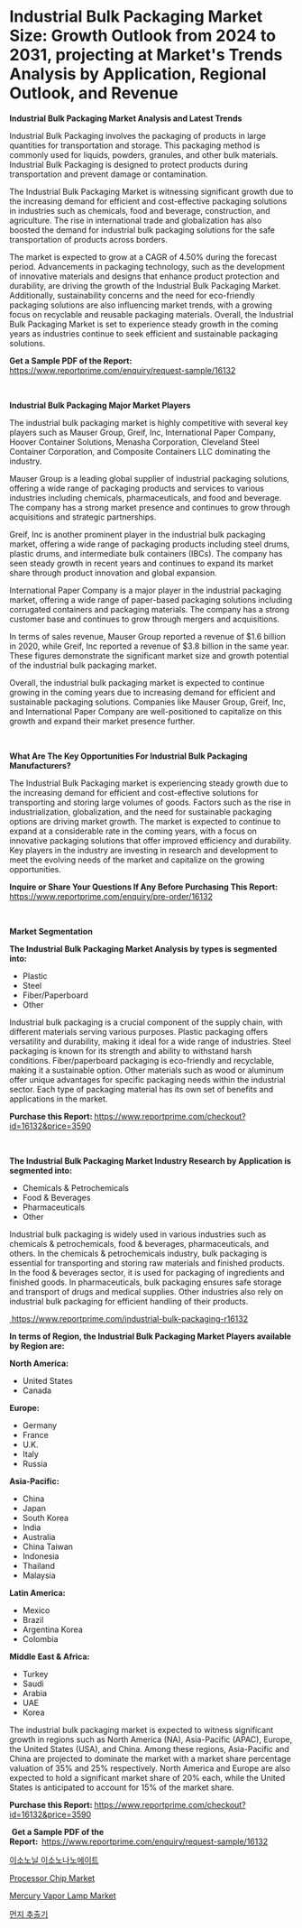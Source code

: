 <p><h1>Industrial Bulk Packaging Market Size: Growth Outlook from 2024 to 2031, projecting at Market's Trends Analysis by Application, Regional Outlook, and Revenue</h1></p><p><strong>Industrial Bulk Packaging Market Analysis and Latest Trends</strong></p>
<p><p>Industrial Bulk Packaging involves the packaging of products in large quantities for transportation and storage. This packaging method is commonly used for liquids, powders, granules, and other bulk materials. Industrial Bulk Packaging is designed to protect products during transportation and prevent damage or contamination.</p><p>The Industrial Bulk Packaging Market is witnessing significant growth due to the increasing demand for efficient and cost-effective packaging solutions in industries such as chemicals, food and beverage, construction, and agriculture. The rise in international trade and globalization has also boosted the demand for industrial bulk packaging solutions for the safe transportation of products across borders.</p><p>The market is expected to grow at a CAGR of 4.50% during the forecast period. Advancements in packaging technology, such as the development of innovative materials and designs that enhance product protection and durability, are driving the growth of the Industrial Bulk Packaging Market. Additionally, sustainability concerns and the need for eco-friendly packaging solutions are also influencing market trends, with a growing focus on recyclable and reusable packaging materials. Overall, the Industrial Bulk Packaging Market is set to experience steady growth in the coming years as industries continue to seek efficient and sustainable packaging solutions.</p></p>
<p><strong>Get a Sample PDF of the Report:&nbsp;</strong> <a href="https://www.reportprime.com/enquiry/request-sample/16132">https://www.reportprime.com/enquiry/request-sample/16132</a></p>
<p>&nbsp;</p>
<p><strong>Industrial Bulk Packaging Major Market Players</strong></p>
<p><p>The industrial bulk packaging market is highly competitive with several key players such as Mauser Group, Greif, Inc, International Paper Company, Hoover Container Solutions, Menasha Corporation, Cleveland Steel Container Corporation, and Composite Containers LLC dominating the industry. </p><p>Mauser Group is a leading global supplier of industrial packaging solutions, offering a wide range of packaging products and services to various industries including chemicals, pharmaceuticals, and food and beverage. The company has a strong market presence and continues to grow through acquisitions and strategic partnerships.</p><p>Greif, Inc is another prominent player in the industrial bulk packaging market, offering a wide range of packaging products including steel drums, plastic drums, and intermediate bulk containers (IBCs). The company has seen steady growth in recent years and continues to expand its market share through product innovation and global expansion.</p><p>International Paper Company is a major player in the industrial packaging market, offering a wide range of paper-based packaging solutions including corrugated containers and packaging materials. The company has a strong customer base and continues to grow through mergers and acquisitions.</p><p>In terms of sales revenue, Mauser Group reported a revenue of $1.6 billion in 2020, while Greif, Inc reported a revenue of $3.8 billion in the same year. These figures demonstrate the significant market size and growth potential of the industrial bulk packaging market. </p><p>Overall, the industrial bulk packaging market is expected to continue growing in the coming years due to increasing demand for efficient and sustainable packaging solutions. Companies like Mauser Group, Greif, Inc, and International Paper Company are well-positioned to capitalize on this growth and expand their market presence further.</p></p>
<p>&nbsp;</p>
<p><strong>What Are The Key Opportunities For Industrial Bulk Packaging Manufacturers?</strong></p>
<p><p>The Industrial Bulk Packaging market is experiencing steady growth due to the increasing demand for efficient and cost-effective solutions for transporting and storing large volumes of goods. Factors such as the rise in industrialization, globalization, and the need for sustainable packaging options are driving market growth. The market is expected to continue to expand at a considerable rate in the coming years, with a focus on innovative packaging solutions that offer improved efficiency and durability. Key players in the industry are investing in research and development to meet the evolving needs of the market and capitalize on the growing opportunities.</p></p>
<p><strong>Inquire or Share Your Questions If Any Before Purchasing This Report:</strong> <a href="https://www.reportprime.com/enquiry/pre-order/16132">https://www.reportprime.com/enquiry/pre-order/16132</a></p>
<p>&nbsp;</p>
<p><strong>Market Segmentation</strong></p>
<p><strong>The Industrial Bulk Packaging Market Analysis by types is segmented into:</strong></p>
<p><ul><li>Plastic</li><li>Steel</li><li>Fiber/Paperboard</li><li>Other</li></ul></p>
<p><p>Industrial bulk packaging is a crucial component of the supply chain, with different materials serving various purposes. Plastic packaging offers versatility and durability, making it ideal for a wide range of industries. Steel packaging is known for its strength and ability to withstand harsh conditions. Fiber/paperboard packaging is eco-friendly and recyclable, making it a sustainable option. Other materials such as wood or aluminum offer unique advantages for specific packaging needs within the industrial sector. Each type of packaging material has its own set of benefits and applications in the market.</p></p>
<p><strong>Purchase this Report:&nbsp;</strong><a href="https://www.reportprime.com/checkout?id=16132&price=3590">https://www.reportprime.com/checkout?id=16132&price=3590</a></p>
<p>&nbsp;</p>
<p><strong>The Industrial Bulk Packaging Market Industry Research by Application is segmented into:</strong></p>
<p><ul><li>Chemicals & Petrochemicals</li><li>Food & Beverages</li><li>Pharmaceuticals</li><li>Other</li></ul></p>
<p><p>Industrial bulk packaging is widely used in various industries such as chemicals & petrochemicals, food & beverages, pharmaceuticals, and others. In the chemicals & petrochemicals industry, bulk packaging is essential for transporting and storing raw materials and finished products. In the food & beverages sector, it is used for packaging of ingredients and finished goods. In pharmaceuticals, bulk packaging ensures safe storage and transport of drugs and medical supplies. Other industries also rely on industrial bulk packaging for efficient handling of their products.</p></p>
<p><a href="https://www.reportprime.com/industrial-bulk-packaging-r16132">&nbsp;https://www.reportprime.com/industrial-bulk-packaging-r16132</a></p>
<p><strong>In terms of Region, the Industrial Bulk Packaging Market Players available by Region are:</strong></p>
<p>
    <p> <strong> North America: </strong>
        <ul>
            <li>United States</li>
            <li>Canada</li>
        </ul>
        </p> 
    <p> <strong> Europe: </strong>
        <ul>
            <li>Germany</li>
            <li>France</li>
            <li>U.K.</li>
            <li>Italy</li>
            <li>Russia</li>
        </ul>
        </p> 
    <p> <strong> Asia-Pacific: </strong>
        <ul>
            <li>China</li>
            <li>Japan</li>
            <li>South Korea</li>
            <li>India</li>
            <li>Australia</li>
            <li>China Taiwan</li>
            <li>Indonesia</li>
            <li>Thailand</li>
            <li>Malaysia</li>
        </ul>
        </p> 
    <p> <strong> Latin America: </strong>
        <ul>
            <li>Mexico</li>
            <li>Brazil</li>
            <li>Argentina Korea</li>
            <li>Colombia</li>
        </ul>
        </p> 
    <p> <strong> Middle East & Africa: </strong>
        <ul>
            <li>Turkey</li>
            <li>Saudi</li>
            <li>Arabia</li>
            <li>UAE</li>
            <li>Korea</li>
        </ul>
    </p>
    </p>
<p><p>The industrial bulk packaging market is expected to witness significant growth in regions such as North America (NA), Asia-Pacific (APAC), Europe, the United States (USA), and China. Among these regions, Asia-Pacific and China are projected to dominate the market with a market share percentage valuation of 35% and 25% respectively. North America and Europe are also expected to hold a significant market share of 20% each, while the United States is anticipated to account for 15% of the market share.</p></p>
<p><strong>Purchase this Report: </strong><a href="https://www.reportprime.com/checkout?id=16132&price=3590">https://www.reportprime.com/checkout?id=16132&price=3590</a></p>
<p>&nbsp;<strong>Get a Sample PDF of the Report:&nbsp;&nbsp;</strong><a href="https://www.reportprime.com/enquiry/request-sample/16132">https://www.reportprime.com/enquiry/request-sample/16132</a></p>
<p><strong></strong></p>
<p><p><a href="https://medium.com/@conormarvin1936/%EC%9D%B4%EC%86%8C%EB%85%B8%EB%8B%90-%EC%9D%B4%EC%86%8C%EB%85%B8%EB%82%98%EB%85%B8%EC%97%90%EC%9D%B4%ED%8A%B8-%EC%8B%9C%EC%9E%A5-%EB%B3%B4%EA%B3%A0%EC%84%9C%EB%8A%94-%EC%9D%B4-%EC%8B%9C%EC%9E%A5%EC%9D%98-%EC%B5%9C%EC%8B%A0-%ED%8A%B8%EB%A0%8C%EB%93%9C%EC%99%80-%EC%84%B1%EC%9E%A5-%EA%B8%B0%ED%9A%8C%EB%A5%BC-%EB%B3%B4%EC%97%AC%EC%A4%8D%EB%8B%88%EB%8B%A4-ae21f89fb58c">이소노닐 이소노나노에이트</a></p><p><a href="https://www.linkedin.com/pulse/processor-chip-market-size-trends-complete-industry-overview-2f16c?trackingId=EF%2FzqDpqrU0l5F8qG8qbCQ%3D%3D">Processor Chip Market</a></p><p><a href="https://www.linkedin.com/pulse/mercury-vapor-lamp-market-exploring-share-trends-future-growth-nrcsc?trackingId=6Tl78vVA1e33wp4dUXzRKg%3D%3D">Mercury Vapor Lamp Market</a></p><p><a href="https://github.com/oajzkywllm460/Market-Research-Report-List-1/blob/main/479231624116.md">먼지 추출기</a></p></p>